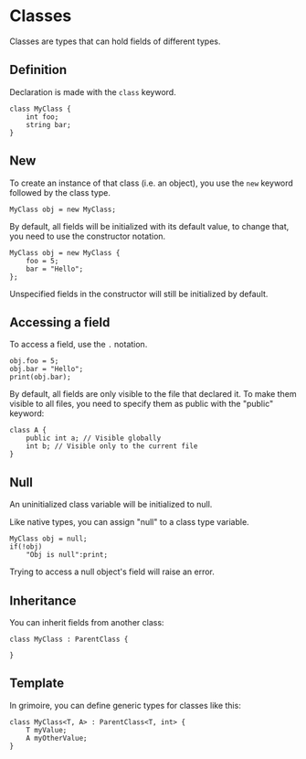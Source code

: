 # Classes

Classes are types that can hold fields of different types.

## Definition

Declaration is made with the `class` keyword.
```grimoire
class MyClass {
    int foo;
    string bar;
}
```

## New

To create an instance of that class (i.e. an object), you use the `new` keyword followed by the class type.
```grimoire
MyClass obj = new MyClass;
```

By default, all fields will be initialized with its default value, to change that, you need to use the constructor notation.

```grimoire
MyClass obj = new MyClass {
	foo = 5;
	bar = "Hello";
};
```
Unspecified fields in the constructor will still be initialized by default.

## Accessing a field

To access a field, use the `.` notation.
```grimoire
obj.foo = 5;
obj.bar = "Hello";
print(obj.bar);
```

By default, all fields are only visible to the file that declared it.
To make them visible to all files, you need to specify them as public with the "public" keyword:
```grimoire
class A {
	public int a; // Visible globally
	int b; // Visible only to the current file
}
```

## Null

An uninitialized class variable will be initialized to null.

Like native types, you can assign "null" to a class type variable.

```grimoire
MyClass obj = null;
if(!obj)
	"Obj is null":print;
```

Trying to access a null object's field will raise an error.

## Inheritance

You can inherit fields from another class:
```grimoire
class MyClass : ParentClass {

}
```

## Template

In grimoire, you can define generic types for classes like this:
```grimoire
class MyClass<T, A> : ParentClass<T, int> {
	T myValue;
	A myOtherValue;
}
```